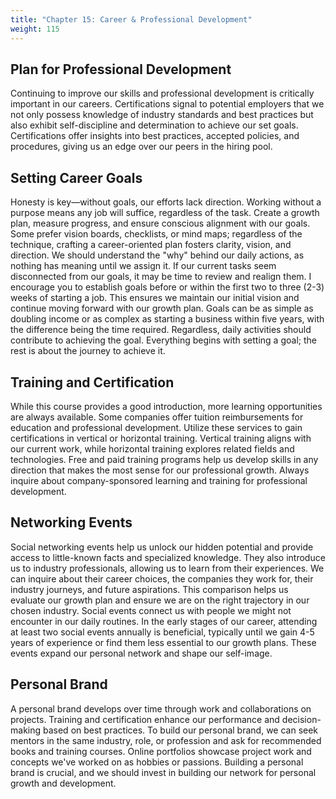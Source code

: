 ```yaml
---
title: "Chapter 15: Career & Professional Development" 
weight: 115
---
```


## Plan for Professional Development

Continuing to improve our skills and professional development is critically important in our careers. Certifications signal to potential employers that we not only possess knowledge of industry standards and best practices but also exhibit self-discipline and determination to achieve our set goals. Certifications offer insights into best practices, accepted policies, and procedures, giving us an edge over our peers in the hiring pool.

## Setting Career Goals

Honesty is key—without goals, our efforts lack direction. Working without a purpose means any job will suffice, regardless of the task. Create a growth plan, measure progress, and ensure conscious alignment with our goals. Some prefer vision boards, checklists, or mind maps; regardless of the technique, crafting a career-oriented plan fosters clarity, vision, and direction. We should understand the "why" behind our daily actions, as nothing has meaning until we assign it. If our current tasks seem disconnected from our goals, it may be time to review and realign them. I encourage you to establish goals before or within the first two to three (2-3) weeks of starting a job. This ensures we maintain our initial vision and continue moving forward with our growth plan. Goals can be as simple as doubling income or as complex as starting a business within five years, with the difference being the time required. Regardless, daily activities should contribute to achieving the goal. Everything begins with setting a goal; the rest is about the journey to achieve it.

## Training and Certification

While this course provides a good introduction, more learning opportunities are always available. Some companies offer tuition reimbursements for education and professional development. Utilize these services to gain certifications in vertical or horizontal training. Vertical training aligns with our current work, while horizontal training explores related fields and technologies. Free and paid training programs help us develop skills in any direction that makes the most sense for our professional growth. Always inquire about company-sponsored learning and training for professional development.

## Networking Events

Social networking events help us unlock our hidden potential and provide access to little-known facts and specialized knowledge. They also introduce us to industry professionals, allowing us to learn from their experiences. We can inquire about their career choices, the companies they work for, their industry journeys, and future aspirations. This comparison helps us evaluate our growth plan and ensure we are on the right trajectory in our chosen industry. Social events connect us with people we might not encounter in our daily routines. In the early stages of our career, attending at least two social events annually is beneficial, typically until we gain 4-5 years of experience or find them less essential to our growth plans. These events expand our personal network and shape our self-image.

## Personal Brand

A personal brand develops over time through work and collaborations on projects. Training and certification enhance our performance and decision-making based on best practices. To build our personal brand, we can seek mentors in the same industry, role, or profession and ask for recommended books and training courses. Online portfolios showcase project work and concepts we've worked on as hobbies or passions. Building a personal brand is crucial, and we should invest in building our network for personal growth and development.

